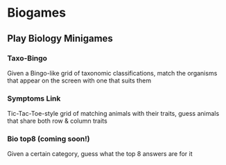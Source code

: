# Biogames

## Play Biology Minigames

### Taxo-Bingo

Given a Bingo-like grid of taxonomic classifications, match the organisms that appear on the screen with one that suits them

### Symptoms Link

Tic-Tac-Toe-style grid of matching animals with their traits, guess animals that share both row & column traits

### Bio top8 (coming soon!)

Given a certain category, guess what the top 8 answers are for it
